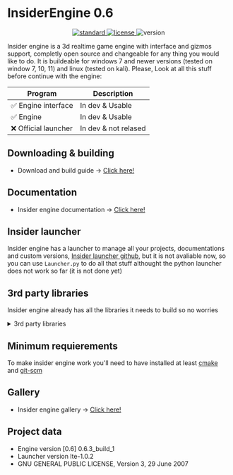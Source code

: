 # InsiderEngine 0.6
<p align="center">
  <a href="https://en.wikipedia.org/wiki/C%2B%2B11">
    <img src="https://img.shields.io/badge/C%2B%2B-11-blue.svg" alt="standard"/>
  </a>
  <a href="https://github.com/AlmartDev/InsiderEngine/blob/main/LICENSE.md">
    <img src="https://img.shields.io/badge/License-GNU-yellow.svg" alt="license"/>
  </a>
  <img src="https://img.shields.io/badge/version-0.6-blue.svg?cacheSeconds=2592000" alt="version"/>
</p>

Insider engine is a 3d realtime game engine with interface and gizmos support, completly open source and changeable for any thing you would like to do. It is buildeable for windows 7 and newer versions (tested on window 7, 10, 11) and linux (tested on kali).
Please, Look at all this stuff before continue with the engine:

| Program | Description |
| --- | --- |
| :white_check_mark: Engine interface | In dev & Usable |
| :white_check_mark: Engine | In dev & Usable |
| :x: Official launcher | In dev & not relased |

## Downloading & building
- Download and build guide -> [Click here!](https://github.com/AlmartDev/InsiderEngine/wiki/Downloading-and-building)

## Documentation
- Insider engine documentation -> [Click here!](https://github.com/AlmartDev/InsiderEngine/wiki/Documentation)

## Insider launcher 
Insider engine has a launcher to manage all your projects, documentations and custom versions,
[Insider launcher github](https://github.com/AlmartDev/InsiderLauncher),
but it is not avaliable now, so you can use ```Launcher.py``` to do all that stuff
althought the python launcher does not work so far (it is not done yet)

## 3rd party libraries
Insider engine already has all the libraries it needs to build so no worries

<details><summary>3rd party libraries</summary>
<p>

- assimp
- SDL2
- OpenAL
- ImGui (gizmos)
- ImGui 
- SimpleIni
- bullet (physics)
- glm
- GLEW
- spdlog

</p>
</details>

## Minimum requierements
To make insider engine work you'll need to have installed at least [cmake](https://cmake.org/download/) and [git-scm](https://git-scm.com/downloads)

## Gallery
- Insider engine gallery -> [Click here!](https://github.com/AlmartDev/InsiderEngine/wiki/Gallery)

## Project data
- Engine version [0.6] 0.6.3_build_1
- Launcher version lte-1.0.2
- GNU GENERAL PUBLIC LICENSE, Version 3, 29 June 2007
